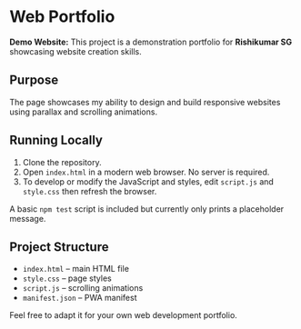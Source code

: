 # Web Portfolio

**Demo Website:** This project is a demonstration portfolio for **Rishikumar SG** showcasing website creation skills.

## Purpose

The page showcases my ability to design and build responsive websites using parallax and scrolling animations.

## Running Locally

1. Clone the repository.
2. Open `index.html` in a modern web browser. No server is required.
3. To develop or modify the JavaScript and styles, edit `script.js` and `style.css` then refresh the browser.

A basic `npm test` script is included but currently only prints a placeholder message.

## Project Structure

- `index.html` – main HTML file
- `style.css` – page styles
- `script.js` – scrolling animations
- `manifest.json` – PWA manifest

Feel free to adapt it for your own web development portfolio.
